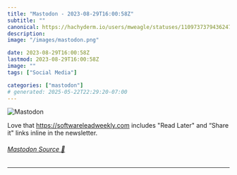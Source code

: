 ```yaml
---
title: "Mastodon - 2023-08-29T16:00:58Z"
subtitle: ""
canonical: https://hachyderm.io/users/mweagle/statuses/110973737943624732
description:
image: "/images/mastodon.png"

date: 2023-08-29T16:00:58Z
lastmod: 2023-08-29T16:00:58Z
image: ""
tags: ["Social Media"]

categories: ["mastodon"]
# generated: 2025-05-22T22:29:20-07:00
---
```

![Mastodon](/images/mastodon.png)

<p>Love that <a href="https://softwareleadweekly.com" target="_blank" rel="nofollow noopener noreferrer" translate="no"><span class="invisible">https://</span><span class="">softwareleadweekly.com</span><span class="invisible"></span></a> includes &quot;Read Later&quot; and “Share it&quot; links inline in the newsletter.</p>


###### [Mastodon Source 🐘](https://hachyderm.io/@mweagle/110973737943624732)

___
